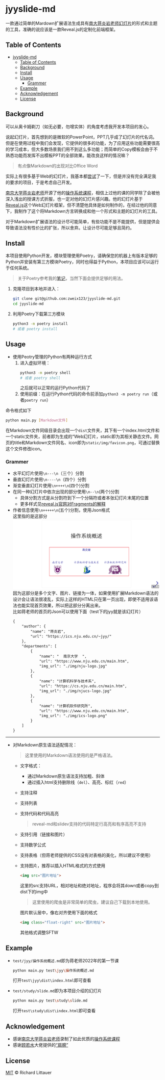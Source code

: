 # jyyslide-md

一款通过简单的Mardown扩展语法生成具有[南大蒋炎岩老师幻灯片](http://jyywiki.cn/OS/2022/slides/1.slides#/)的形式和主题的工具，准确的说应该是一款Reveal.js的定制化前端框架。

## Table of Contents

- [jyyslide-md](#jyyslide-md)
  - [Table of Contents](#table-of-contents)
  - [Background](#background)
  - [Install](#install)
  - [Usage](#usage)
    - [Grammer](#grammer)
  - [Example](#example)
  - [Acknowledgement](#acknowledgement)
  - [License](#license)

## Background

可以从奥卡姆剃刀（如无必要，勿增实体）的角度考虑我开发本项目的发心。

说起幻灯片，首先想到的是微软的PowerPoint，PPT几乎成了幻灯片的代名词。但是在使用过程中我们会发现，它提供的很多的功能，为了应用这些功能需要很高的学习成本，但大多数场景我们用不到这么多功能；而简单的Copy模板会由于不熟悉功能而发挥不出模板PPT的全部效果。能改良这样的情况嘛？
>有点像Markdown的出现对比Office Word

实际上有很多基于Web的幻灯片，我基本都[尝试](https://github.com/zweix123/CS-notes/blob/master/Missing-Semester/slide.md)了一下，但是并没有完全满足我的要求的项目，于是考虑自己开发。

[南京大学蒋炎岩老师](https://ics.nju.edu.cn/~jyy)开源了他的[操作系统课程](https://space.bilibili.com/202224425)，相信上过他的课的同学除了会被他深入浅出的授课方式折服，也一定对他的幻灯片感兴趣。他的幻灯片基于[Reveal.js](https://revealjs.com/)这个Web幻灯片框架，但不清楚他具体是如何制作的，在经过他的同意下，我制作了这个将Markdown方言转换成和他一个形式和主题的幻灯片的工具。

对于Markdown扩展语法的设计尽可能简单，有些功能不是不能提供，但是提供会导致语法没有性价比的扩张，所以舍弃。让设计尽可能足够且简约。

## Install

本项目使用Python开发，模块管理使用Poetry，请确保您的机器上有版本足够的Python并安装有第三方模块Poetry，同时也得益于Python，本项目应该可以运行于任何系统。
>关于Poetry参考我的[笔记](https://github.com/zweix123/CS-notes/blob/master/Programing-Language/Python/poetry.md)，当然下面会提供足够的用法。

1. 克隆项目到本地并进入：
    ```bash
    git clone git@github.com:zweix123/jyyslide-md.git
    cd jyyslide-md
    ```
2. 利用Poetry下载第三方模块
    ```bash
    python3 -m poetry install
    # 或者 poetry install
    ```


## Usage

+ 使用Peotry管理的Python有两种运行方式
  1. 进入虚拟环境：
      ```bash
      python3 -m poetry shell
      # 或者 poetry shell
      ```
      之后就可以正常的运行Python代码了
  2. 使用前缀：在运行Python代码的命令前添加`python3 -m poetry run`（或者`poetry run`）

命令格式如下
```bash
python main.py [Markdown文件]
```
在Markdown文件同级目录会出现一个`dist`文件夹，其下有一个index.html文件和一个static文件夹，前者即为生成的“Web幻灯片，static即为其相关静态文件。网页的title和Markdown文件同名、icon即为`static/img/favicon.png`，可通过替换这个文件修改icon。



### Grammer

+ 水平幻灯片使用`\n---\n`（三个）分割
+ 垂直幻灯片使用`\n----\n`（四个）分割
+ 渐变垂直幻灯片使用`\n++++\n`(四个)分割
+ 在同一种幻灯片中依次出现的部分使用`\n--\n`(两个)分割
  + 具体分割方式是从分割符到下一个分隔符或者本张幻灯片末尾的位置
  + 更多样式见[reveal.js官网对Fragments的解释](https://revealjs.com/fragments/)
+ 作者信息使用`\n+++++\n`(五个)分割，使用Json格式  
  这里指的是这部分  
  ![](./img/author.png)
  因为这部分是多个文字、图片、链接为一体，如果使用扩展Markdown语法的设计会让语法很凌乱，实际上这样的HTML只在第一页出现，即使不适用该语法也能实现首页效果，所以把这部分分离出来。  
  比如蒋老师的首页的Json可以使用下面（test下的jyy就是该幻灯片）
  ```
  {
      "author": {
          "name": "蒋炎岩",
          "url": "https://ics.nju.edu.cn/~jyy/"
      },
      "departments": [
          {
              "name": "  南京大学  ",
              "url": "https://www.nju.edu.cn/main.htm",
              "img_url": "./img/nju-logo.jpg"
          },
          {
              "name": "计算机科学与技术系",
              "url": "https://cs.nju.edu.cn/main.htm",
              "img_url": "./img/njucs-logo.jpg"
          },
          {
              "name": "计算机软件研究所",
              "url": "https://www.nju.edu.cn/main.htm",
              "img_url": "./img/ics-logo.png"
          }
      ]
  }
  ```

---

+ 对Markdown原生语法适配情况：
  >这里使用的Markdown语法使用的是严格语法。
    + 文字格式：
        + 通过Markdown原生语法支持加粗、斜体
        + 通过插入html支持删除线（`del`）、高亮、标红（`red`）
    + 支持注释
    + 支持列表
    + 支持代码和代码高亮
        >reveal-md和slidev支持的代码特定行高亮和有序高亮不支持
    + 支持引用（链接和图片）
    + 支持数学公式
    + 支持表格（但蒋老师提供的CSS没有对表格的美化，所以建议不使用）
    + 支持图片，推荐以插入HTML格式的方式使用
      ```html
      <img src="图片地址">
      ```
      这里的src支持URL，相对地址和绝对地址，程序会将其down或者copy到dist下的img中
      >这里使用的爬虫是非常简单的爬虫，建议自己下载到本地使用。
      
      图片默认居中，像右对齐使用下面的格式
      ```html
      <img class="float-right" src="图片地址">
      ```
      其他格式调整SFTW

## Example

+ `test/jyy/操作系统概述.md`即为蒋老师2022年的第一节课
  ```bash
  python main.py test\jyy\操作系统概述.md
  ```
  打开`test\jyy\dist\index.html`即可查看

+ `test/study/slide.md`即为本项目介绍的幻灯片
  ```bash
  python main.py test\study\slide.md
  ```
  打开`test\study\dist\index.html`即可查看

## Acknowledgement
+ 感谢[南京大学蒋炎岩老师](https://ics.nju.edu.cn/~jyy/)录制了如此优质的[操作系统课程](https://jyywiki.cn/)
+ 感谢[顾若水](https://github.com/ruoshui255)大佬提供的[“肩膀”](./src/backup/rouv/ruoshui255.md.py)

## License

[MIT](LICENSE) © Richard Littauer